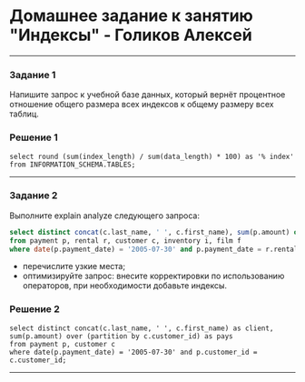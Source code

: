 # Домашнее задание к занятию "Индексы" - Голиков Алексей

---

### Задание 1

Напишите запрос к учебной базе данных, который вернёт процентное отношение общего размера всех индексов к общему размеру всех таблиц.

### Решение 1

```
select round (sum(index_length) / sum(data_length) * 100) as '% index'
from INFORMATION_SCHEMA.TABLES;
```

---

### Задание 2

Выполните explain analyze следующего запроса:
```sql
select distinct concat(c.last_name, ' ', c.first_name), sum(p.amount) over (partition by c.customer_id, f.title)
from payment p, rental r, customer c, inventory i, film f
where date(p.payment_date) = '2005-07-30' and p.payment_date = r.rental_date and r.customer_id = c.customer_id and i.inventory_id = r.inventory_id
```
- перечислите узкие места;
- оптимизируйте запрос: внесите корректировки по использованию операторов, при необходимости добавьте индексы.

### Решение 2

```
select distinct concat(c.last_name, ' ', c.first_name) as client, sum(p.amount) over (partition by c.customer_id) as pays
from payment p, customer c
where date(p.payment_date) = '2005-07-30' and p.customer_id = c.customer_id;
```

---
